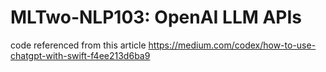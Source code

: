 # MLTwo-NLP103: OpenAI LLM APIs

code referenced from this article https://medium.com/codex/how-to-use-chatgpt-with-swift-f4ee213d6ba9 
